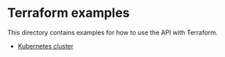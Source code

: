 # Terraform examples

This directory contains examples for how to use the API with Terraform.

* [Kubernetes cluster](./cluster/README.md)